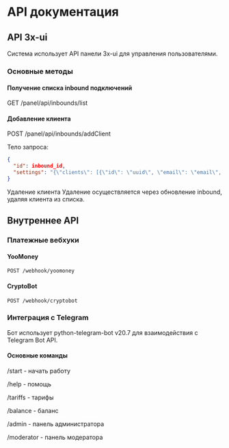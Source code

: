 # API документация

## API 3x-ui

Система использует API панели 3x-ui для управления пользователями.

### Основные методы

#### Получение списка inbound подключений

GET /panel/api/inbounds/list

#### Добавление клиента

POST /panel/api/inbounds/addClient

Тело запроса:
```json
{
  "id": inbound_id,
  "settings": "{\"clients\": [{\"id\": \"uuid\", \"email\": \"email\", ...}]}"
}
```
Удаление клиента
Удаление осуществляется через обновление inbound, удаляя клиента из списка.

## Внутреннее API
### Платежные вебхуки
#### YooMoney
```text
POST /webhook/yoomoney
```
#### CryptoBot
```text
POST /webhook/cryptobot
```
### Интеграция с Telegram
Бот использует python-telegram-bot v20.7 для взаимодействия с Telegram Bot API.

#### Основные команды
/start - начать работу

/help - помощь

/tariffs - тарифы

/balance - баланс

/admin - панель администратора

/moderator - панель модератора